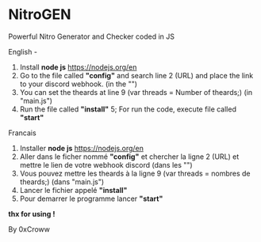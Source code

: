 # NitroGEN
Powerful Nitro Generator and Checker coded in JS


English -
1. Install **node js** https://nodejs.org/en
2. Go to the file called **"config"** and search line 2 (URL) and place the link to your discord webhook. (in the "")
3. You can set the theards at line 9 (var threads = Number of theards;) (in "main.js")
4. Run the file called **"install"**
5; For run the code, execute file called **"start"**

Francais
1. Installer **node js** https://nodejs.org/en
2. Aller dans le ficher nommé **"config"** et chercher la ligne 2 (URL) et mettre le lien de votre webhook discord (dans les "")
3. Vous pouvez mettre les theards à la ligne 9 (var threads = nombres de theards;) (dans "main.js")
4. Lancer le fichier appelé **"install"**
5. Pour demarrer le programme lancer **"start"**

**thx for using !**

By 0xCroww
